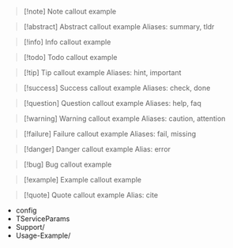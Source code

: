 
> [!note] Note callout example

> [!abstract] Abstract callout example
> Aliases: summary, tldr

> [!info] Info callout example

> [!todo] Todo callout example

> [!tip] Tip callout example
> Aliases: hint, important

> [!success] Success callout example
> Aliases: check, done

> [!question] Question callout example
> Aliases: help, faq

> [!warning] Warning callout example
> Aliases: caution, attention

> [!failure] Failure callout example
> Aliases: fail, missing

> [!danger] Danger callout example
> Alias: error

> [!bug] Bug callout example

> [!example] Example callout example

> [!quote] Quote callout example
> Alias: cite

- config
- TServiceParams
- Support/
- Usage-Example/
